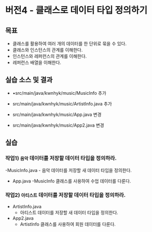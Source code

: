 # 버전4 - 클래스로 데이터 타입 정의하기

##  목표

- 클래스를 활용하여 여러 개의 데이터를 한 단위로 묶을 수 있다.
- 클래스와 인스턴스의 관계를 이해한다.
- 인스턴스와 레퍼런스의 관계를 이해한다.
- 레퍼런스 배열을 이해한다.

## 실습 소스 및 결과

- •src/main/java/kwnhyk/music/MusicInfo 추가
- src/main/java/kwnhyk/music/ArtistInfo.java 추가

- src/main/java/kwnhyk/music/App.java 변경
- src/main/java/kwnhyk/music/App2.java 변경


## 실습

### 작업1) `음악` 데이터를 저장할 데이터 타입을 정의하라.

-MusicInfo.java
    - 음악 데이터를 저장할 새 데이터 타입을 정의한다.
- App.java
    -MusicInfo 클래스를 사용하여 수업 데이터를 다룬다.

### 작업2) `아티스트` 데이터를 저장할 데이터 타입을 정의하라.

- ArtistInfo.java
    - 아티스트 데이터를 저장할 새 데이터 타입을 정의한다.
- App2.java
    - ArtistInfo 클래스를 사용하여 회원 데이터를 다룬다.

